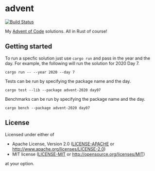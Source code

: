 # advent

[![Build Status](https://img.shields.io/github/workflow/status/rossmacarthur/advent/build/master)](https://github.com/rossmacarthur/advent/actions?query=workflow%3Abuild)

My [Advent of Code](https://adventofcode.com) solutions. All in Rust of course!

## Getting started

To run a specfic solution just use `cargo run` and pass in the year and the day.
For example, the following will run the solution for 2020 Day 7.

```
cargo run -- --year 2020 --day 7
```

Tests can be run by specifying the package name and the day.

```
cargo test --lib --package advent-2020 day07
```

Benchmarks can be run by specifying the package name and the day.

```
cargo bench --package advent-2020 day07
```

## License

Licensed under either of

- Apache License, Version 2.0 ([LICENSE-APACHE](LICENSE-APACHE) or
  http://www.apache.org/licenses/LICENSE-2.0)
- MIT license ([LICENSE-MIT](LICENSE-MIT) or http://opensource.org/licenses/MIT)

at your option.
